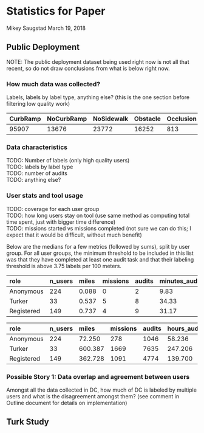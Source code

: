 Statistics for Paper
================
Mikey Saugstad
March 19, 2018

Public Deployment
-----------------

NOTE: The public deployment dataset being used right now is not all that recent, so do not draw conclusions from what is below right now.

### How much data was collected?

Labels, labels by label type, anything else? (this is the one section before filtering low quality work)

| CurbRamp | NoCurbRamp | NoSidewalk | Obstacle | Occlusion | Other | SurfaceProblem | Total  |
|:---------|:-----------|:-----------|:---------|:----------|:------|:---------------|:-------|
| 95907    | 13676      | 23772      | 16252    | 813       | 546   | 5960           | 157000 |

### Data characteristics

TODO: Number of labels (only high quality users)<br> TODO: labels by label type<br> TODO: number of audits<br> TODO: anything else?

### User stats and tool usage

TODO: coverage for each user group<br> TODO: how long users stay on tool (use same method as computing total time spent, just with bigger time difference)<br> TODO: missions started vs missions completed (not sure we can do this; I expect that it would be difficult, without much benefit)

Below are the medians for a few metrics (followed by sums), split by user group. For all user groups, the minimum threshold to be included in this list was that they have completed at least one audit task and that their labeling threshold is above 3.75 labels per 100 meters.

| role       | n\_users | miles | missions | audits | minutes\_audited | minutes\_per\_1k\_ft | labels | labels\_per\_100m |
|:-----------|:---------|:------|:---------|:-------|:-----------------|:---------------------|:-------|:------------------|
| Anonymous  | 224      | 0.088 | 0        | 2      | 9.83             | 15.519               | 10.5   | 6.838             |
| Turker     | 33       | 0.537 | 5        | 8      | 34.33            | 10.917               | 86.0   | 7.682             |
| Registered | 149      | 0.737 | 4        | 9      | 31.17            | 6.821                | 69.0   | 5.909             |

| role       | n\_users | miles   | missions | audits | hours\_audited | labels |
|:-----------|:---------|:--------|:---------|:-------|:---------------|:-------|
| Anonymous  | 224      | 72.250  | 278      | 1046   | 58.236         | 6919   |
| Turker     | 33       | 600.387 | 1669     | 7635   | 247.206        | 53543  |
| Registered | 149      | 362.728 | 1091     | 4774   | 139.700        | 31177  |

### Possible Story 1: Data overlap and agreement between users

Amongst all the data collected in DC, how much of DC is labeled by multiple users and what is the disagreement amongst them? (see comment in Outline document for details on implementation)

Turk Study
----------
